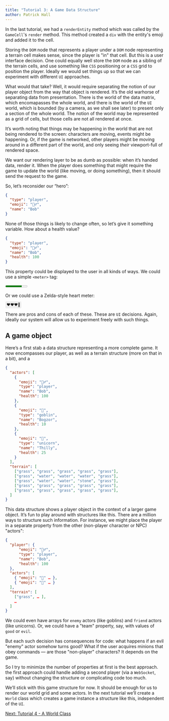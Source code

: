 ```yaml
---
title: "Tutorial 3: A Game Data Structure"
author: Patrick Hall
---
```


In the last tutorial, we had a `renderEntity` method which was called by the `GameCell`'s `render` method. This method created a `div` with the entity's emoji and added it to the cell.

Storing the `DOM` node that represents a player under a `DOM` node representing a terrain cell makes sense, since the player is "in" that cell. But this is a user interface decision. One could equally well store the `DOM` node as a sibling of the terrain cells, and use something like `CSS` positioning or a `CSS` grid to position the player. Ideally we would set things up so that we can experiment with different `UI` approaches. 

What would that take? Well, it would require separating the notion of our player object from the way that object is rendered. It’s the old warhorse of separating data from presentation. There is the world of the data matrix, which encomapasses the whole world, and there is the world of the `UI` world, which is bounded (by a camera, as we shall see later) to present only a section of the whole world. The notion of the world may be represented as a grid of cells, but those cells are not all rendered at once. 

It’s worth noting that things may be happening in the world that are not being rendered to the screen: characters are moving, events might be happening. Or, if the game is networked, other players might be moving around in a different part of the world, and only seeing _their_ viewport-full of rendered space. 

We want our rendering layer to be as dumb as possible: when it’s handed data, render it. When the player does something that might require the game to update the world (like moving, or doing something), then it should send the request to the game. 

So, let’s reconsider our “hero”: 


```json
{
  "type": "player",
  "emoji": "🧝‍♂️",
  "name": "Bob"
}
```

None of those things is likely to change often, so let’s give it something variable. How about a health value?


```json
{
  "type": "player",
  "emoji": "🧝‍♂️",
  "name": "Bob",
  "health": 100
}
```

This property could be displayed to the user in all kinds of ways. We could use a simple `<meter>` tag:

<meter max=100 min=0 step=1 value=75></meter>

Or we could use a Zelda-style heart meter:

<span style=border-radius:4px;background-color:#eee;border-width:1px;border-color:#ccc;padding:4px;font-size:smaller;>❤️❤️❤️🤍</span>

There are pros and cons of each of these. These are `UI` decisions. Again, ideally our system will allow us to experiment freely with such things. 

## A game object

Here’s a first stab a data structure representing a more complete game. It now encompasses our player, as well as a terrain structure (more on that in a bit), and a 


```json
{
  "actors": [
    {
      "emoji": "🧝‍♂️",
      "type": "player",
      "name": "Bob",
      "health": 100
    },
    {
      "emoji": "👺",
      "type": "goblin",
      "name": "Bogzor",
      "health": 10
    },
    {
      "emoji": "🦄",
      "type": "unicorn",
      "name": "Thilly",
      "health": 25
    }
  ],
  "terrain": [
    ["grass", "grass", "grass", "grass", "grass"],
    ["grass", "water", "water", "water", "grass"],
    ["grass", "water", "water", "stone", "grass"],
    ["grass", "grass", "grass", "grass", "grass"],
    ["grass", "grass", "grass", "grass", "grass"],
  ]
}
```

This data structure shows a player object in the context of a larger game object. It’s fun to play around with structures like this. There are a million ways to structure such information. For instance, we might place the player in a separate property from the other (non-player character or NPC) "actors": 


```json
{
  "player": {
      "emoji": "🧝‍♂️",
      "type": "player",
      "name": "Bob",
      "health": 100
  },
  "actors": [
    { "emoji": "👺" … },
    { "emoji": "🦄" … }
  ],
  "terrain": [
    ["grass", … ],
    …
  ]
}
```

We could even have arrays for `enemy` actors (like goblins) and `friend` actors (like unicorns). Or, we could have a "team" property, say, with values of `good` or `evil`. 

But each such decision has consequences for code: what happens if an evil "enemy" actor somehow turns good? What if the user acquires minions that obey commands — are those "non-player" characters? It depends on the game.

So I try to minimize the number of properties at first is the best approach. the first approach could handle adding a second player (via a `WebSocket`, say) without changing the structure or complicating code too much. 

We’ll stick with this game structure for now. It should be enough for us to render our world grid and some actors. In the next tutorial we’ll create a `World` class which creates a game instance a structure like this, independent of the `UI`.


<a href="4.html">Next: Tutorial 4 - A World Class</a>